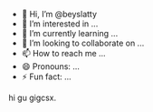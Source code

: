 - 👋 Hi, I’m @beyslatty
- 👀 I’m interested in ...
- 🌱 I’m currently learning ...
- 💞️ I’m looking to collaborate on ...
- 📫 How to reach me ...
- 😄 Pronouns: ...
- ⚡ Fun fact: ...

<!---
beyslatty/beyslatty is a ✨ special ✨ repository because its `README.md` (this file) appears on your GitHub profile.
You can click the Preview link to take a look at your changes.
--->
hi gu gigcsx. 
